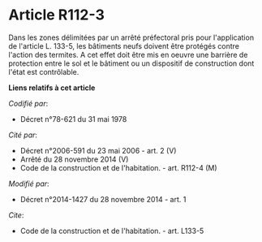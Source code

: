 # Article R112-3

Dans les zones délimitées par un arrêté préfectoral pris pour l'application de l'article L. 133-5, les bâtiments neufs
doivent être protégés contre l'action des termites. A cet effet doit être mis en oeuvre une barrière de protection entre le
sol et le bâtiment ou un dispositif de construction dont l'état est contrôlable.

**Liens relatifs à cet article**

_Codifié par_:

  - Décret n°78-621 du 31 mai 1978

_Cité par_:

  - Décret n°2006-591 du 23 mai 2006 - art. 2 (V)
  - Arrêté du 28 novembre 2014 (V)
  - Code de la construction et de l'habitation. - art. R112-4 (M)

_Modifié par_:

  - Décret n°2014-1427 du 28 novembre 2014 - art. 1

_Cite_:

  - Code de la construction et de l'habitation. - art. L133-5
